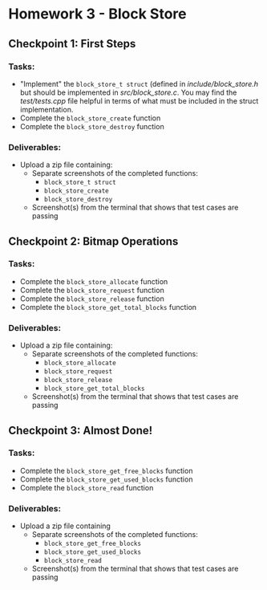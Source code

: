 # Homework 3 - Block Store

## Checkpoint 1: First Steps
### Tasks:
* "Implement" the ```block_store_t struct``` (defined in *include/block_store.h* but should be implemented in *src/block_store.c*. You may find the *test/tests.cpp* file helpful in terms of what must be included in the struct implementation.
* Complete the ```block_store_create``` function
* Complete the ```block_store_destroy``` function
### Deliverables:
* Upload a zip file containing:
  * Separate screenshots of the completed functions:
    * ```block_store_t struct```
    * ```block_store_create```
    * ```block_store_destroy```
  * Screenshot(s) from the terminal that shows that test cases are passing

## Checkpoint 2: Bitmap Operations
### Tasks:
* Complete the ```block_store_allocate``` function
* Complete the ```block_store_request``` function
* Complete the ```block_store_release``` function
* Complete the ```block_store_get_total_blocks``` function
### Deliverables:
* Upload a zip file containing:
  * Separate screenshots of the completed functions:
    * ```block_store_allocate```
    * ```block_store_request```
    * ```block_store_release```
    * ```block_store_get_total_blocks```
  * Screenshot(s) from the terminal that shows that test cases are passing

## Checkpoint 3: Almost Done!
### Tasks:
* Complete the ```block_store_get_free_blocks``` function
* Complete the ```block_store_get_used_blocks``` function
* Complete the ```block_store_read``` function
### Deliverables:
* Upload a zip file containing
  * Separate screenshots of the completed functions:
    * ```block_store_get_free_blocks```
    * ```block_store_get_used_blocks```
    * ```block_store_read```
  * Screenshot(s) from the terminal that shows that test cases are passing
